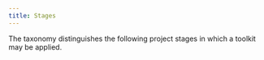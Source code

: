 ```yaml
---
title: Stages
---
```


The taxonomy distinguishes the following project stages in which a toolkit may be applied.
